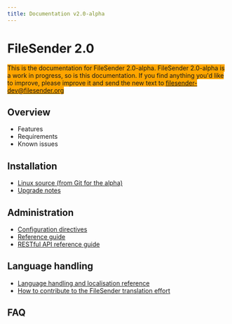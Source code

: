 ```yaml
---
title: Documentation v2.0-alpha
---
```


# FileSender 2.0

<span style="background-color:orange">This is the documentation for FileSender 2.0-alpha.
FileSender 2.0-alpha is a work in progress, so is
this documentation.  If you find anything you'd like to improve, please improve it and send
the new text to filesender-dev@filesender.org</span>

## Overview

* Features
* Requirements
* Known issues

## Installation

* [Linux source (from Git for the alpha)](install/)
* [Upgrade notes](development-upgrade-notes/)

## Administration

* [Configuration directives](admin/configuration/)
* [Reference guide](admin/reference/)
* [RESTful API reference guide](rest/)

## Language handling

* [Language handling and localisation reference](i38n/)
* [How to contribute to the FileSender translation effort](i38n/#how_to_contribute_to_the_filesender_2.0_translation_effort)

## FAQ
